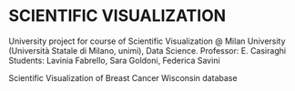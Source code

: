 # SCIENTIFIC VISUALIZATION

University project for course of Scientific Visualization @ Milan University (Università Statale di Milano, unimi), Data Science.
Professor: E. Casiraghi
Students: Lavinia Fabrello, Sara Goldoni, Federica Savini

Scientific Visualization of Breast Cancer Wisconsin database
